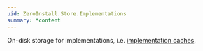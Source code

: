 ```yaml
---
uid: ZeroInstall.Store.Implementations
summary: *content
---
```

On-disk storage for implementations, i.e. [implementation caches](https://docs.0install.net/details/cache/).
